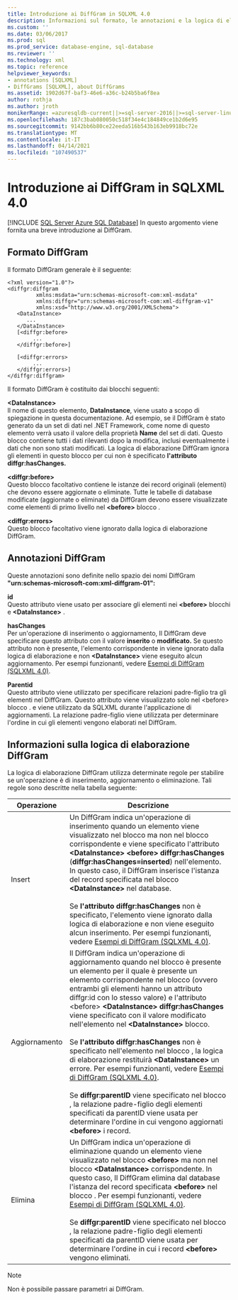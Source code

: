 ```yaml
---
title: Introduzione ai DiffGram in SQLXML 4.0
description: Informazioni sul formato, le annotazioni e la logica di elaborazione dei DiffGram in SQLXML 4.0.
ms.custom: ''
ms.date: 03/06/2017
ms.prod: sql
ms.prod_service: database-engine, sql-database
ms.reviewer: ''
ms.technology: xml
ms.topic: reference
helpviewer_keywords:
- annotations [SQLXML]
- DiffGrams [SQLXML], about DiffGrams
ms.assetid: 1902d67f-baf3-46e6-a36c-b24b5ba6f8ea
author: rothja
ms.author: jroth
monikerRange: =azuresqldb-current||>=sql-server-2016||>=sql-server-linux-2017||=azuresqldb-mi-current
ms.openlocfilehash: 187c3bab080050c518f34e4c184849ce1b2d6e95
ms.sourcegitcommit: 9142bb6b80ce22eeda516b543b163eb9918bc72e
ms.translationtype: MT
ms.contentlocale: it-IT
ms.lasthandoff: 04/14/2021
ms.locfileid: "107490537"
---
```

# <a name="introduction-to-diffgrams-in-sqlxml-40"></a>Introduzione ai DiffGram in SQLXML 4.0
[!INCLUDE [SQL Server Azure SQL Database](../../../includes/applies-to-version/sql-asdb.md)]
  In questo argomento viene fornita una breve introduzione ai DiffGram.  
  
## <a name="diffgram-format"></a>Formato DiffGram  
 Il formato DiffGram generale è il seguente:  
  
```  
<?xml version="1.0"?>  
<diffgr:diffgram   
         xmlns:msdata="urn:schemas-microsoft-com:xml-msdata"  
         xmlns:diffgr="urn:schemas-microsoft-com:xml-diffgram-v1"  
         xmlns:xsd="http://www.w3.org/2001/XMLSchema">  
   <DataInstance>  
      ...  
   </DataInstance>  
   [<diffgr:before>  
        ...  
   </diffgr:before>]  
  
   [<diffgr:errors>  
        ...  
   </diffgr:errors>]  
</diffgr:diffgram>  
```  
  
 Il formato DiffGram è costituito dai blocchi seguenti:  
  
 **\<DataInstance>**  
 Il nome di questo elemento, **DataInstance**, viene usato a scopo di spiegazione in questa documentazione. Ad esempio, se il DiffGram è stato generato da un set di dati nel .NET Framework, come nome di questo elemento verrà usato il valore della proprietà **Name** del set di dati. Questo blocco contiene tutti i dati rilevanti dopo la modifica, inclusi eventualmente i dati che non sono stati modificati. La logica di elaborazione DiffGram ignora gli elementi in questo blocco per cui non è specificato **l'attributo diffgr:hasChanges.**  
  
 **\<diffgr:before>**  
 Questo blocco facoltativo contiene le istanze dei record originali (elementi) che devono essere aggiornate o eliminate. Tutte le tabelle di database modificate (aggiornate o eliminate) da DiffGram devono essere visualizzate come elementi di primo livello nel **\<before>** blocco .  
  
 **\<diffgr:errors>**  
 Questo blocco facoltativo viene ignorato dalla logica di elaborazione DiffGram.  
  
## <a name="diffgram-annotations"></a>Annotazioni DiffGram  
 Queste annotazioni sono definite nello spazio dei nomi DiffGram **"urn:schemas-microsoft-com:xml-diffgram-01":**  
  
 **id**  
 Questo attributo viene usato per associare gli elementi nei **\<before>** blocchi e **\<DataInstance>** .  
  
 **hasChanges**  
 Per un'operazione di inserimento o aggiornamento, Il DiffGram deve specificare questo attributo con il valore **inserito** o **modificato.** Se questo attributo non è presente, l'elemento corrispondente in viene ignorato dalla logica di elaborazione e non **\<DataInstance>** viene eseguito alcun aggiornamento. Per esempi funzionanti, vedere [Esempi di DiffGram &#40;SQLXML 4.0&#41;](../../../relational-databases/sqlxml-annotated-xsd-schemas-xpath-queries/diffgram/diffgram-examples-sqlxml-4-0.md).  
  
 **Parentid**  
 Questo attributo viene utilizzato per specificare relazioni padre-figlio tra gli elementi nel DiffGram. Questo attributo viene visualizzato solo nel \<before> blocco . e viene utilizzato da SQLXML durante l'applicazione di aggiornamenti. La relazione padre-figlio viene utilizzata per determinare l'ordine in cui gli elementi vengono elaborati nel DiffGram.  
  
## <a name="understanding-the-diffgram-processing-logic"></a>Informazioni sulla logica di elaborazione DiffGram  
 La logica di elaborazione DiffGram utilizza determinate regole per stabilire se un'operazione è di inserimento, aggiornamento o eliminazione. Tali regole sono descritte nella tabella seguente:  
  
|Operazione|Descrizione|  
|---------------|-----------------|  
|Insert|Un DiffGram indica un'operazione di inserimento quando un elemento viene visualizzato nel blocco ma non nel blocco corrispondente e viene specificato l'attributo **\<DataInstance>** **\<before>** **diffgr:hasChanges** (**diffgr:hasChanges=inserted**) nell'elemento. In questo caso, il DiffGram inserisce l'istanza del record specificata nel blocco **\<DataInstance>** nel database.<br /><br /> Se **l'attributo diffgr:hasChanges** non è specificato, l'elemento viene ignorato dalla logica di elaborazione e non viene eseguito alcun inserimento. Per esempi funzionanti, vedere [Esempi di DiffGram &#40;SQLXML 4.0&#41;](../../../relational-databases/sqlxml-annotated-xsd-schemas-xpath-queries/diffgram/diffgram-examples-sqlxml-4-0.md).|  
|Aggiornamento|Il DiffGram indica un'operazione di aggiornamento quando nel blocco è presente un elemento per il quale è presente un elemento corrispondente nel blocco (ovvero entrambi gli elementi hanno un attributo diffgr:id con lo stesso valore) e l'attributo \<before> **\<DataInstance>** **diffgr:hasChanges**   viene specificato con il valore modificato nell'elemento nel **\<DataInstance>** blocco.<br /><br /> Se **l'attributo diffgr:hasChanges** non è specificato nell'elemento nel blocco , la logica di elaborazione restituirà **\<DataInstance>** un errore. Per esempi funzionanti, vedere [Esempi di DiffGram &#40;SQLXML 4.0&#41;](../../../relational-databases/sqlxml-annotated-xsd-schemas-xpath-queries/diffgram/diffgram-examples-sqlxml-4-0.md).<br /><br /> Se **diffgr:parentID** viene specificato nel blocco , la relazione padre-figlio degli elementi specificati da parentID viene usata per determinare l'ordine in cui vengono aggiornati **\<before>** i record. |  
|Elimina|Un DiffGram indica un'operazione di eliminazione quando un elemento viene visualizzato nel blocco **\<before>** ma non nel blocco **\<DataInstance>** corrispondente. In questo caso, Il DiffGram elimina dal database l'istanza del record specificata **\<before>** nel blocco . Per esempi funzionanti, vedere [Esempi di DiffGram &#40;SQLXML 4.0&#41;](../../../relational-databases/sqlxml-annotated-xsd-schemas-xpath-queries/diffgram/diffgram-examples-sqlxml-4-0.md).<br /><br /> Se **diffgr:parentID** viene specificato nel blocco , la relazione padre-figlio degli elementi specificati da parentID viene usata per determinare l'ordine in cui i record **\<before>** vengono eliminati. |  
  
> [!NOTE]  
>  Non è possibile passare parametri ai DiffGram.  
  
  
